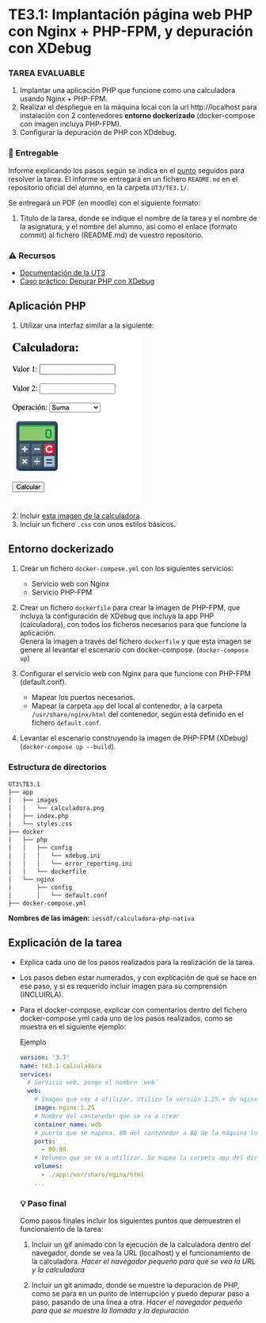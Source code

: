 # TE3.1: Implantación página web PHP con Nginx + PHP-FPM, y depuración con XDebug

### TAREA EVALUABLE

1. Implantar una aplicación PHP que funcione como una calculadora usando Nginx + PHP-FPM.
2. Realizar el despliegue en la máquina local con la url http://localhost para instalación con 2 contenedores **entorno dockerizado** (docker-compose con imagen incluya PHP-FPM).
3. Configurar la depuración de PHP con XDdebug.

### 📝 Entregable

Informe explicando los pasos según se indica en el [punto](#explicación-de-la-tarea) seguidos para resolver la tarea.
El informe se entregará en un fichero `README.md` en el repositorio oficial del alumno, en la carpeta `UT3/TE3.1/`.<br>

Se entregará un PDF (en moodle) con el siguiente formato:

1. Titulo de la tarea, donde se indique el nombre de la tarea y el nombre de la asignatura, y el nombre del alumno, asi como el enlace (formato commit) al fichero (README.md) de vuestro repositorio.

### ⚠️ Recursos

- [Documentación de la UT3](../README.md)
- [Caso práctico: Depurar PHP con XDebug](../casopractico/php-xdebug/readme.md)

## Aplicación PHP

1. Utilizar una interfaz similar a la siguiente:

![Plantilla](images/template.png)

2. Incluir [esta imagen de la calculadora](./images/calculadora.png).
3. Incluir un fichero `.css` con unos estilos básicos.


## Entorno dockerizado

1. Crear un fichero `docker-compose.yml` con los siguientes servicios:
   - Servicio web con Nginx
   - Servicio PHP-FPM

2. Crear un fichero `dockerfile` para crear la imagen de PHP-FPM, que incluya la configuración de XDebug que incluya la app PHP (calculadora), con todos los ficheros necesarios para que funcione la aplicación. <br>
  Genera la imagen a través del fichero `dockerfile` y que esta imagen se genere al levantar el escenario con docker-compose. (`docker-compose up`)

3. Configurar el servicio web con Nginx para que funcione con PHP-FPM (default.conf).<br>
   - Mapear los puertos necesarios.
   - Mapear la carpeta `app` del local al contenedor, a la carpeta `/usr/share/nginx/html` del contenedor, según está definido en el fichero `default.conf`.

4. Levantar el escenario construyendo la imagen de PHP-FPM (XDebug) (`docker-compose up --build`).


### Estructura de directorios

```
UT3\TE3.1
├── app
|   ├── images
│   │   └── calculadora.png
│   ├── index.php
│   └── styles.css
├── docker
│   ├── php
│   │   ├── config
│   │   │   └── xdebug.ini
│   │   │   └── error_reporting.ini
│   │   └── dockerfile
│   └── nginx
│       ├── config
│       │   └── default.conf
├── docker-compose.yml

```

**Nombres de las imágen:** `iessdf/calculadora-php-nativa`


## Explicación de la tarea

- Explica cada uno de los pasos realizados para la realización de la tarea.
- Los pasos deben estar numerados, y con explicación de qué se hace en ese paso, y si es requerido incluir imagen para su comprensión (INCLUIRLA).
- Para el docker-compose, explicar con comentarios dentro del fichero docker-compose.yml cada uno de los pasos realizados, como se muestra en el siguiente ejemplo:
  
  Ejemplo
  ```yml
  version: '3.7'
  name: te3.1-calculadora
  services:
    # Servicio web, pongo el nombre `web`
    web:
      # Imagen que voy a utilizar. Utilizo la versión 1.25.+ de nginx, con sistema operativo alpine
      image: nginx:1.25
      # Nombre del contenedor que se va a crear
      container_name: web
      # puerto que se mapena. 80 del contenedor a 80 de la máquina local
      ports:
        - 80:80
      # Volumen que se va a utilizar. Se mapea la carpeta app del directorio actual a la carpeta /usr/share/nginx/html del contenedor
      volumes:
        - ./app:/usr/share/nginx/html
      ...
  ```

  ### 💡 Paso final

  Como pasos finales incluir los siguientes puntos que demuestren el funcionaiento de la tarea:

  1. Incluir un gif animado con la ejecución de la calculadora dentro del navegador, donde se vea la URL (localhost) y el funcionamiento de la calculadora. *Hacer el navegador pequeño para que se vea la URL y la calculadora*
   
  2. Incluir un git animado, donde se muestre la depuración de PHP, como se para en un punto de interrupción y puedo depurar paso a paso, pasando de una linea a otra. *Hacer el navegador pequeño para que se muestre la llamada y la depuración*


   